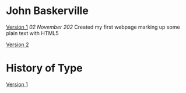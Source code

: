 John Baskerville
================
[Version 1](https://racheldonaldson.github.io/john_baskerville_v2/john_baskerville.html)
*02 November 202*
Created my first webpage marking up some plain text with HTML5

[Version 2](https://racheldonaldson.github.io/john_baskerville_v2/baskerville-twoe.html)








History of Type
===============
[Version 1](https://racheldonaldson.github.io/john_baskerville_v2/type_history.html)
